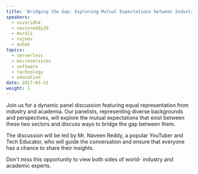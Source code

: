 ```yaml
---
title: 'Bridging the Gap: Exploring Mutual Expectations between Industry and Academia'
speakers:
  - vivsridh4
  - navinreddy20
  - murali
  - rajeev
  - ashok
topics:
  - serverless
  - microservices
  - software
  - technology
  - education
date: 2017-03-23
weight: 1
---
```


Join us for a dynamic panel discussion featuring equal representation from industry and academia. Our panelists, representing diverse backgrounds and perspectives, will explore the mutual expectations that exist between these two sectors and discuss ways to bridge the gap between them. 

The discussion will be led by Mr. Naveen Reddy, a popular YouTuber and Tech Educator, who will guide the conversation and ensure that everyone has a chance to share their insights.

Don't miss this opportunity to view both sides of world- industry and academic experts.

